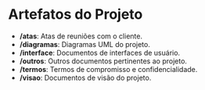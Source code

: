 # Artefatos do Projeto

- **/atas**: Atas de reuniões com o cliente.
- **/diagramas**: Diagramas UML do projeto.
- **/interface**: Documentos de interfaces de usuário.
- **/outros**: Outros documentos pertinentes ao projeto.
- **/termos**: Termos de compromisso e confidencialidade.
- **/visao**: Documentos de visão do projeto.
